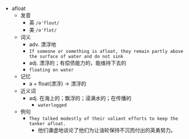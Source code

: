 - afloat
  - 发音
    - 英 `/ə'flout/`
    - 美 `/ə'flot/`
  - 词义
    - adv. 漂浮地
    - `If someone or something is afloat, they remain partly above the surface of water and do not sink`
    - adj. 漂浮的；有偿债能力的，能维持下去的
    - `floating on water`
  - 记忆
    - a + float(漂浮) → 漂浮的
  - 近义词
    - adj. 在海上的；飘浮的；浸满水的；在传播的
      - `waterlogged`
  - 例句
    - `They talked modestly of their valiant efforts to keep the tanker afloat.`
      - 他们谦虚地谈论了他们为让油轮保持不沉而付出的英勇努力。

